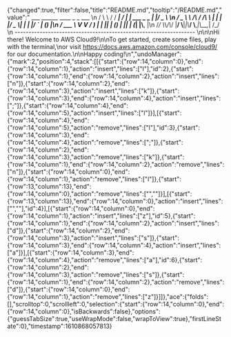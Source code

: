 {"changed":true,"filter":false,"title":"README.md","tooltip":"/README.md","value":"         ___        ______     ____ _                 _  ___  \n        / \\ \\      / / ___|   / ___| | ___  _   _  __| |/ _ \\ \n       / _ \\ \\ /\\ / /\\___ \\  | |   | |/ _ \\| | | |/ _` | (_) |\n      / ___ \\ V  V /  ___) | | |___| | (_) | |_| | (_| |\\__, |\n     /_/   \\_\\_/\\_/  |____/   \\____|_|\\___/ \\__,_|\\__,_|  /_/ \n ----------------------------------------------------------------- \n\n\nHi there! Welcome to AWS Cloud9!\n\nTo get started, create some files, play with the terminal,\nor visit https://docs.aws.amazon.com/console/cloud9/ for our documentation.\n\nHappy coding!\n","undoManager":{"mark":2,"position":4,"stack":[[{"start":{"row":14,"column":0},"end":{"row":14,"column":1},"action":"insert","lines":["l"],"id":2},{"start":{"row":14,"column":1},"end":{"row":14,"column":2},"action":"insert","lines":["n"]},{"start":{"row":14,"column":2},"end":{"row":14,"column":3},"action":"insert","lines":["k"]},{"start":{"row":14,"column":3},"end":{"row":14,"column":4},"action":"insert","lines":[";"]},{"start":{"row":14,"column":4},"end":{"row":14,"column":5},"action":"insert","lines":["l"]}],[{"start":{"row":14,"column":4},"end":{"row":14,"column":5},"action":"remove","lines":["l"],"id":3},{"start":{"row":14,"column":3},"end":{"row":14,"column":4},"action":"remove","lines":[";"]},{"start":{"row":14,"column":2},"end":{"row":14,"column":3},"action":"remove","lines":["k"]},{"start":{"row":14,"column":1},"end":{"row":14,"column":2},"action":"remove","lines":["n"]},{"start":{"row":14,"column":0},"end":{"row":14,"column":1},"action":"remove","lines":["l"]},{"start":{"row":13,"column":13},"end":{"row":14,"column":0},"action":"remove","lines":["",""]}],[{"start":{"row":13,"column":13},"end":{"row":14,"column":0},"action":"insert","lines":["",""],"id":4}],[{"start":{"row":14,"column":0},"end":{"row":14,"column":1},"action":"insert","lines":["z"],"id":5},{"start":{"row":14,"column":1},"end":{"row":14,"column":2},"action":"insert","lines":["d"]},{"start":{"row":14,"column":2},"end":{"row":14,"column":3},"action":"insert","lines":["s"]},{"start":{"row":14,"column":3},"end":{"row":14,"column":4},"action":"insert","lines":["a"]}],[{"start":{"row":14,"column":3},"end":{"row":14,"column":4},"action":"remove","lines":["a"],"id":6},{"start":{"row":14,"column":2},"end":{"row":14,"column":3},"action":"remove","lines":["s"]},{"start":{"row":14,"column":1},"end":{"row":14,"column":2},"action":"remove","lines":["d"]},{"start":{"row":14,"column":0},"end":{"row":14,"column":1},"action":"remove","lines":["z"]}]]},"ace":{"folds":[],"scrolltop":0,"scrollleft":0,"selection":{"start":{"row":14,"column":0},"end":{"row":14,"column":0},"isBackwards":false},"options":{"guessTabSize":true,"useWrapMode":false,"wrapToView":true},"firstLineState":0},"timestamp":1610868057813}